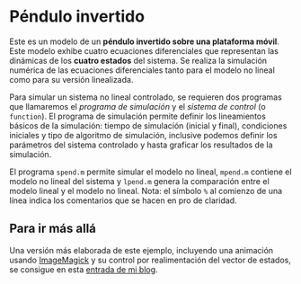 # Péndulo invertido

Este es un modelo de un **péndulo invertido sobre una plataforma móvil**. 
Este modelo exhibe cuatro ecuaciones diferenciales que representan las dinámicas de los **cuatro estados** del sistema. 
Se realiza la simulación numérica de las ecuaciones diferenciales 
tanto para el modelo no lineal como para su versión linealizada.

Para simular un sistema no lineal controlado, se
requieren dos programas que llamaremos el *programa de
simulación* y el *sistema de control* (o `function`).
El programa de simulación permite definir los lineamientos
básicos de la simulación: tiempo de simulación (inicial y
final), condiciones iniciales y tipo de algoritmo de simulación,
inclusive podemos definir los parámetros del sistema controlado
y hasta graficar los resultados de la simulación.

El programa `spend.m` permite simular el modelo no lineal,
`mpend.m` contiene el modelo no lineal del sistema y
`lpend.m` genera la comparación entre el modelo lineal
y el modelo no lineal. Nota: el símbolo `%` al comienzo de
una línea indica los comentarios que se hacen en pro de claridad.


## Para ir más allá
Una versión más elaborada de este ejemplo, incluyendo una animación usando [ImageMagick](http://www.imagemagick.org/script/convert.php)
y su control por realimentación del vector de estados, 
se consigue en esta 
[entrada de mi blog](https://www.controldesistemasnolineales.com/2015/02/13/animacion-del-control-de-un-pendulo-invertido/). 
